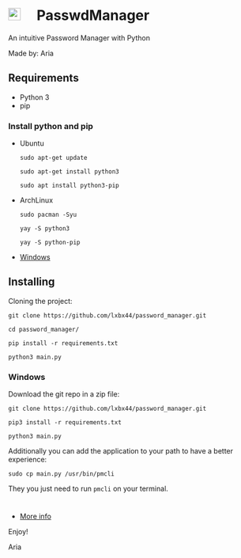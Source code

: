 #  <img src=".icon/icon.ico"  width="25" height="25">ㅤ PasswdManager

An intuitive Password Manager with Python

Made by: Aria

## Requirements

- Python 3
- pip

### Install python and pip

- Ubuntu

  `sudo apt-get update`
  
  `sudo apt-get install python3`
  
  `sudo apt install python3-pip`


- ArchLinux

  `sudo pacman -Syu`
  
  `yay -S python3`
  
  `yay -S python-pip `
  
- [Windows](https://www.python.org/downloads/)


## Installing

 Cloning the project:

`git clone https://github.com/lxbx44/password_manager.git`

`cd password_manager/`

`pip install -r requirements.txt`

`python3 main.py`


### Windows

Download the git repo in a zip file:

`git clone https://github.com/lxbx44/password_manager.git`

`pip3 install -r requirements.txt`

`python3 main.py`

Additionally you can add the application to your path to have a better experience:

`sudo cp main.py /usr/bin/pmcli`

They you just need to run `pmcli` on your terminal.

#

- [More info](http://www.fibla.es/pm)

Enjoy!

Aria

